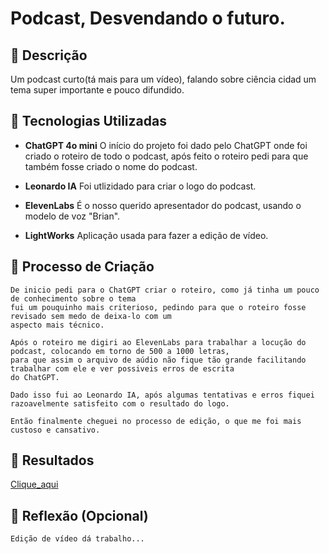 # Podcast, Desvendando o futuro.

## 📒 Descrição
Um podcast curto(tá mais para um vídeo), falando sobre ciência cidad um tema super importante e pouco difundido.

## 🤖 Tecnologias Utilizadas
+ **ChatGPT 4o mini**
    O início do projeto foi dado pelo ChatGPT onde foi criado o roteiro de todo o podcast,
    após feito o roteiro pedi para que também fosse criado o nome do podcast.

+ **Leonardo IA**
    Foi utlizidado para criar o logo do podcast.

+ **ElevenLabs**
    É o nosso querido apresentador do podcast, usando o modelo de voz "Brian".

+ **LightWorks**
    Aplicação usada para fazer a edição de vídeo.

## 🧐 Processo de Criação
    De inicio pedi para o ChatGPT criar o roteiro, como já tinha um pouco de conhecimento sobre o tema
    fui um pouquinho mais criterioso, pedindo para que o roteiro fosse revisado sem medo de deixa-lo com um
    aspecto mais técnico.

    Após o roteiro me digiri ao ElevenLabs para trabalhar a locução do podcast, colocando em torno de 500 a 1000 letras,
    para que assim o arquivo de aúdio não fique tão grande facilitando trabalhar com ele e ver possiveis erros de escrita
    do ChatGPT.

    Dado isso fui ao Leonardo IA, após algumas tentativas e erros fiquei razoavelmente satisfeito com o resultado do logo.

    Então finalmente cheguei no processo de edição, o que me foi mais custoso e cansativo.

## 🚀 Resultados
[Clique_aqui](https://youtu.be/ckN3W2NQq8k)

## 💭 Reflexão (Opcional)
    Edição de vídeo dá trabalho...

